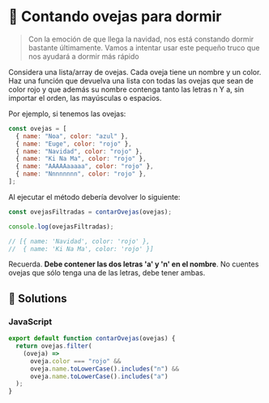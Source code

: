 # :sheep: Contando ovejas para dormir

> Con la emoción de que llega la navidad, nos está constando dormir bastante últimamente. Vamos a intentar usar este pequeño truco que nos ayudará a dormir más rápido

Considera una lista/array de ovejas. Cada oveja tiene un nombre y un color. Haz una función que devuelva una lista con todas las ovejas que sean de color rojo y que además su nombre contenga tanto las letras n Y a, sin importar el orden, las mayúsculas o espacios.

Por ejemplo, si tenemos las ovejas:

```javascript
const ovejas = [
  { name: "Noa", color: "azul" },
  { name: "Euge", color: "rojo" },
  { name: "Navidad", color: "rojo" },
  { name: "Ki Na Ma", color: "rojo" },
  { name: "AAAAAaaaaa", color: "rojo" },
  { name: "Nnnnnnnn", color: "rojo" },
];
```

Al ejecutar el método debería devolver lo siguiente:

```javascript
const ovejasFiltradas = contarOvejas(ovejas);

console.log(ovejasFiltradas);

// [{ name: 'Navidad', color: 'rojo' },
//  { name: 'Ki Na Ma', color: 'rojo' }]
```

Recuerda. **Debe contener las dos letras 'a' y 'n' en el nombre**. No cuentes ovejas que sólo tenga una de las letras, debe tener ambas.

## :space_invader: Solutions

<!-- | Langueje   |          Source           | Test |
| :--------- | :-----------------------: | ---: |
| JavaScript | [Solution](./solution.js) |  :x: | -->

### JavaScript

```javascript
export default function contarOvejas(ovejas) {
  return ovejas.filter(
    (oveja) =>
      oveja.color === "rojo" &&
      oveja.name.toLowerCase().includes("n") &&
      oveja.name.toLowerCase().includes("a")
  );
}
```
